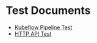# Test Documents

- [Kubeflow Pipeline Test](../test/kfp/README.md)
- [HTTP API Test](../test/restfulAPI/README.md)
